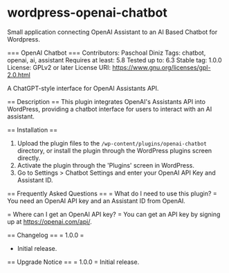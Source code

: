 # wordpress-openai-chatbot
Small application connecting OpenAI Assistant to an AI Based Chatbot for Wordpress.

=== OpenAI Chatbot ===
Contributors: Paschoal Diniz
Tags: chatbot, openai, ai, assistant
Requires at least: 5.8
Tested up to: 6.3
Stable tag: 1.0.0
License: GPLv2 or later
License URI: https://www.gnu.org/licenses/gpl-2.0.html

A ChatGPT-style interface for OpenAI Assistants API.

== Description ==
This plugin integrates OpenAI's Assistants API into WordPress, providing a chatbot interface for users to interact with an AI assistant.

== Installation ==
1. Upload the plugin files to the `/wp-content/plugins/openai-chatbot` directory, or install the plugin through the WordPress plugins screen directly.
2. Activate the plugin through the 'Plugins' screen in WordPress.
3. Go to Settings > Chatbot Settings and enter your OpenAI API Key and Assistant ID.

== Frequently Asked Questions ==
= What do I need to use this plugin? =
You need an OpenAI API key and an Assistant ID from OpenAI.

= Where can I get an OpenAI API key? =
You can get an API key by signing up at https://openai.com/api/.

== Changelog ==
= 1.0.0 =
* Initial release.

== Upgrade Notice ==
= 1.0.0 =
Initial release.